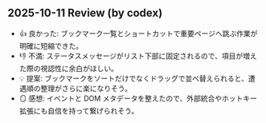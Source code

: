 ## 2025-10-11 Review (by codex)
- 👍 良かった: ブックマーク一覧とショートカットで重要ページへ跳ぶ作業が明確に短縮できた。
- 👎 不満: ステータスメッセージがリスト下部に固定されるので、項目が増えた際の視認性に余白がほしい。
- 💡 提案: ブックマークをソートだけでなくドラッグで並べ替えられると、遭遇順の整理がさらに楽になりそう。
- 🪞 感想: イベントと DOM メタデータを整えたので、外部統合やホットキー拡張にも自信を持って繋げられそう。
